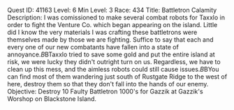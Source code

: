 Quest ID: 41163
Level: 6
Min Level: 3
Race: 434
Title: Battletron Calamity
Description: I was comissioned to make several combat robots for Taxxlo in order to fight the Venture Co. which began appearing on the island. Little did I know the very materials I was crafting these battletrons were themselves made by those we are fighting. Suffice to say that each and every one of our new combatants have fallen into a state of annoyance.$B$BTaxxlo tried to save some gold and put the entire island at risk, we were lucky they didn't outright turn on us. Regardless, we have to clean up this mess, and the aimless robots could still cause issues.$B$BYou can find most of them wandering just south of Rustgate Ridge to the west of here, destroy them so that they don't fall into the hands of our enemy.
Objective: Destroy 10 Faulty Battletron 1000's for Gazzik at Gazzik's Worshop on Blackstone Island.
